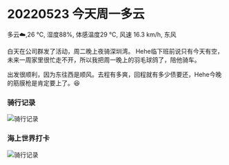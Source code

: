 # 20220523 今天周一多云
  多云:cloud:,26 ℃, 湿度88%, 体感温度29 ℃, 风速 16.3 km/h, 东风

白天在公司群发了活动，周二晚上夜骑深圳湾。
Hehe临下班前说只有今天有空，未来一周家里很忙走不开，所以我把周一晚上的羽毛球鸽了，陪他骑车。

出发很顺利，因为东往西是顺风。去程有多爽，回程就有多少债要还，Hehe今晚的筋膜枪是肯定要上了。:laughing:

### **骑行记录**

![骑行记录](/20220523/strava20220523.png ':size=300')

### **海上世界打卡**

![骑行记录](/20220523/IMG_7251.jpeg ':size=300')
